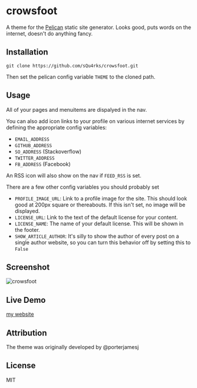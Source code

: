 # crowsfoot

A theme for the [Pelican](http://getpelican.com) static site generator.
Looks good, puts words on the internet, doesn't do anything fancy.

## Installation

`git clone https://github.com/sQu4rks/crowsfoot.git`

Then set the pelican config variable `THEME` to the cloned path.

## Usage

All of your pages and menuitems are dispalyed in the nav.

You can also add icon links to your profile on various internet
services by defining the appropriate config variables:

* `EMAIL_ADDRESS`
* `GITHUB_ADDRESS`
* `SO_ADDRESS` (Stackoverflow)
* `TWITTER_ADDRESS`
* `FB_ADDRESS` (Facebook)

An RSS icon will also show on the nav if `FEED_RSS` is set.

There are a few other config variables you should probably set

* `PROFILE_IMAGE_URL`: Link to a profile image for the site. This should look
good at 200px square or thereabouts. If this isn't set, no image will be
displayed.
* `LICENSE_URL`: Link to the text of the default license for your content.
* `LICENSE_NAME`: The name of your default license. This will be shown in
the footer.
* `SHOW_ARTICLE_AUTHOR`: It's silly to show the author of every post on a
single author website, so you can turn this behavior off by setting this
to `False`

## Screenshot

![crowsfoot](https://raw.github.com/squ4rks/crowsfoot/master/screenshot.png)

## Live Demo

[my website](http://marcel.nlogn.org/)

## Attribution 

The theme was originally developed by @porterjamesj
## License

MIT
